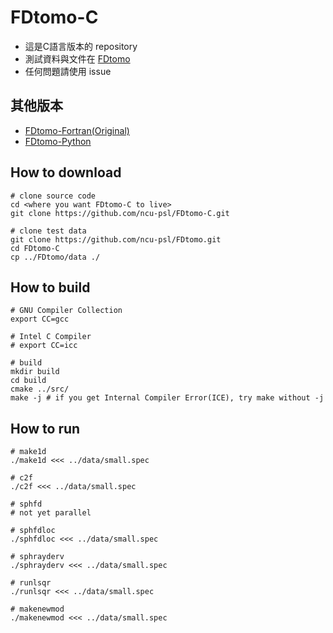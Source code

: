 # FDtomo-C
* 這是C語言版本的 repository
* 測試資料與文件在 [FDtomo](https://github.com/ncu-psl/FDtomo)
* 任何問題請使用 issue

## 其他版本
* [FDtomo-Fortran(Original)](https://github.com/ncu-psl/FDtomo)
* [FDtomo-Python](https://github.com/ncu-psl/FDtomo-Python)

## How to download
```
# clone source code
cd <where you want FDtomo-C to live>
git clone https://github.com/ncu-psl/FDtomo-C.git

# clone test data
git clone https://github.com/ncu-psl/FDtomo.git
cd FDtomo-C
cp ../FDtomo/data ./
```

## How to build
```
# GNU Compiler Collection
export CC=gcc

# Intel C Compiler
# export CC=icc

# build
mkdir build
cd build
cmake ../src/
make -j # if you get Internal Compiler Error(ICE), try make without -j
```

## How to run
```
# make1d
./make1d <<< ../data/small.spec

# c2f
./c2f <<< ../data/small.spec

# sphfd
# not yet parallel

# sphfdloc
./sphfdloc <<< ../data/small.spec

# sphrayderv
./sphrayderv <<< ../data/small.spec

# runlsqr
./runlsqr <<< ../data/small.spec

# makenewmod
./makenewmod <<< ../data/small.spec
```
